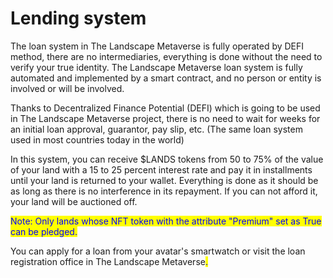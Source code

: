# Lending system

The loan system in The Landscape Metaverse is fully operated by DEFI method, there are no intermediaries, everything is done without the need to verify your true identity. The Landscape Metaverse loan system is fully automated and implemented by a smart contract, and no person or entity is involved or will be involved.

Thanks to Decentralized Finance Potential (DEFI) which is going to be used in The Landscape Metaverse project, there is no need to wait for weeks for an initial loan approval, guarantor, pay slip, etc. (The same loan system used in most countries today in the world)

In this system, you can receive $LANDS tokens from 50 to 75% of the value of your land with a 15 to 25 percent interest rate and pay it in installments until your land is returned to your wallet. Everything is done as it should be as long as there is no interference in its repayment. If you can not afford it, your land will be auctioned off.

<mark style="color:blue;">Note: Only lands whose NFT token with the attribute "Premium" set as True can be pledged.</mark>

You can apply for a loan from your avatar's smartwatch or visit the loan registration office in The Landscape Metaverse<mark style="color:blue;">.</mark>

